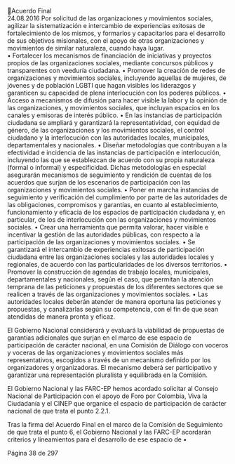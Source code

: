 Acuerdo Final  
24.08.2016 
Por  solicitud  de  las  organizaciones  y  movimientos  sociales,  agilizar  la  sistematización  e 
intercambio de experiencias exitosas de fortalecimiento de los mismos, y formarlos y capacitarlos 
para el desarrollo de sus objetivos misionales, con el apoyo de otras organizaciones y movimientos 
de similar naturaleza, cuando haya lugar.  
• Fortalecer los mecanismos de financiación de iniciativas y proyectos propios de las organizaciones 
sociales, mediante concursos públicos y transparentes con veeduría ciudadana. 
• Promover la creación de redes de organizaciones y movimientos sociales, incluyendo aquellas de 
mujeres,  de  jóvenes  y  de  población  LGBTI  que  hagan  visibles  los  liderazgos  y  garanticen  su 
capacidad de plena interlocución con los poderes públicos. 
• Acceso a mecanismos de difusión para hacer visible la labor y la opinión de las organizaciones, y 
movimientos sociales, que incluyan espacios en los canales y emisoras de interés público. 
• En las instancias de participación ciudadana se ampliará y garantizará la representatividad, con 
equidad de género, de las organizaciones y los movimientos sociales, el control ciudadano y la 
interlocución con las autoridades locales, municipales, departamentales y nacionales. 
• Diseñar  metodologías  que  contribuyan  a  la  efectividad  e  incidencia  de  las  instancias  de 
participación  e  interlocución,  incluyendo  las  que  se  establezcan  de  acuerdo  con  su  propia 
naturaleza  (formal  o  informal)  y  especificidad.  Dichas  metodologías  en  especial  asegurarán 
mecanismos de seguimiento y rendición de cuentas de los acuerdos que surjan de los escenarios 
de participación con las organizaciones y movimientos sociales. 
• Poner  en  marcha  instancias  de  seguimiento  y  verificación  del  cumplimiento  por  parte  de  las 
autoridades  de  las  obligaciones,  compromisos  y  garantías,  en  cuanto  al  establecimiento, 
funcionamiento y eficacia de los espacios de participación ciudadana y, en particular, de los de 
interlocución con las organizaciones y movimientos sociales. 
• Crear una herramienta que permita valorar, hacer visible e incentivar la gestión de las autoridades 
públicas, con respecto a la participación de las organizaciones y movimientos sociales. 
• Se  garantizará  el  intercambio  de  experiencias  exitosas  de  participación  ciudadana  entre  las 
organizaciones sociales y las autoridades locales y regionales, de acuerdo con las particularidades 
de los diversos territorios. 
• Promover  la  construcción  de  agendas  de  trabajo  locales,  municipales,  departamentales  y 
nacionales, según el caso, que permitan la atención temprana de las peticiones y propuestas de 
los diferentes sectores que se realicen a través de las organizaciones y movimientos sociales. 
• Las  autoridades  locales  deberán  atender  de  manera  oportuna  las  peticiones  y  propuestas,  y 
canalizarlas según su competencia, con el fin de que sean atendidas de manera pronta y eficaz. 
 
El  Gobierno  Nacional  considerará  y  evaluará  la  viabilidad  de  propuestas  de  garantías  adicionales  que 
surjan en el marco de ese espacio de participación de carácter nacional, en una Comisión de Diálogo con 
voceros y voceras de las organizaciones y movimientos sociales más representativos, escogidos a través 
de un mecanismo definido por los organizadores y organizadoras. El mecanismo deberá ser participativo 
y garantizar una representación pluralista y equilibrada en la Comisión. 
 
El Gobierno Nacional y las FARC-EP hemos acordado solicitar al Consejo Nacional de Participación con el 
apoyo de Foro por Colombia, Viva la Ciudadanía y el CINEP que organice el espacio de participación de 
carácter nacional de que trata el punto 2.2.1.  
 
Tras la firma del Acuerdo Final en el marco de la Comisión de Seguimiento de que trata el punto 6, el 
Gobierno Nacional y las FARC-EP acordarán criterios y lineamientos para el desarrollo de ese espacio de 
•

Página 38 de 297 
 

